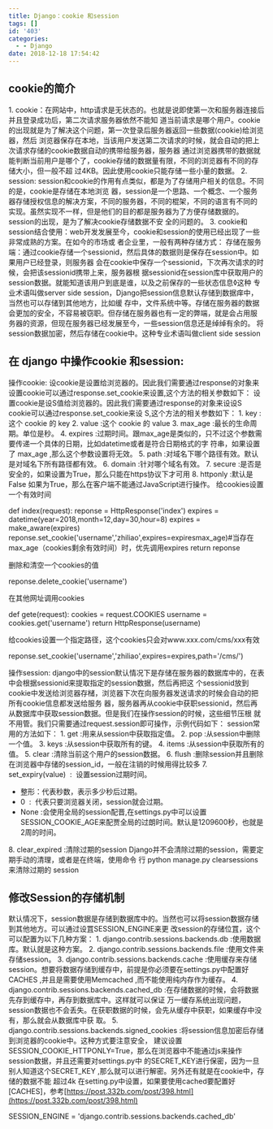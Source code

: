 ```yaml
---
title: Django：cookie 和session
tags: []
id: '403'
categories:
  - - Django
date: 2018-12-18 17:54:42
---
```


## cookie的简介

1\. cookie：在网站中，http请求是无状态的。也就是说即使第一次和服务器连接后并且登录成功后，第二次请求服务器依然不能知 道当前请求是哪个用户。cookie的出现就是为了解决这个问题，第一次登录后服务器返回一些数据(cookie)给浏览器，然后 浏览器保存在本地，当该用户发送第二次请求的时候，就会自动的把上次请求存储的cookie数据自动的携带给服务器，服务器 通过浏览器携带的数据就能判断当前用户是哪个了，cookie存储的数据量有限，不同的浏览器有不同的存储大小，但一般不超 过4KB。因此使用cookie只能存储一些小量的数据。 2. session: session和cookie的作用有点类似，都是为了存储用户相关的信息。不同的是，cookie是存储在本地浏览 器，session是一个思路、一个概念、一个服务器存储授权信息的解决方案，不同的服务器，不同的棍架，不同的语言有不同的 实现。虽然实现不一样，但是他们的目的都是服务器为了方便存储数据的。session的出现，是为了解决cookie存储数据不安 全的问题的。 3. cookie和session结合使用：web开发发展至今，cookie和session的使用已经出现了一些非常成熟的方案。在如今的市场或 者企业里，一般有两种存储方式： 存储在服务端：通过cookie存储一个sessionid，然后具体的数据则是保存在session中。如果用户已经登录，则服务器 会在cookie中保存一个sessionid，下次再次请求的时候，会把该sessionid携带上来，服务器根 据sessionid在session库中获取用户的session数据。就能知道该用户到底是谁，以及之前保存的一些状态信息◊这种 专业术语叫做server side session，Django把session信息默认存储到数据痒中，当然也可以存储到其他地方，比如缓 存中，文件系统中等。存储在服务器的数据会更加的安全，不容易被窃职。但存储在服务器也有一定的弊端，就是会占用服 务器的资源，但现在服务器已经发展至今，一些session信息还是绰绰有余的。 将session数据加密，然后存储在cookie中。这种专业术语叫做client side session

## 在 django 中操作cookie 和session:

操作cookie: 设cookie是设置给浏览器的。因此我们需要通过response的对象来设置cookie可以通过response.set\_cookie来设置,这个方法的相关参数如下： 设置cookie是设S值给浏览器的。因此我们需要通过response的对象来设设S cookie可以通过response.set\_cookie来设 S,这个方法的相关参数如下： 1. key :这个 cookie 的 key 2. value :这个 cookie 的 value 3. max\_age :最长的生命周期。单位是秒。 4. expires :过期时间。跟max\_age是类似的，只不过这个参数需要传递一个具体的日期，比如datetime或者是符合日期格式的字 符串，如果设置了 max\_age ,那么这个参数设置将无效。 5. path :对域名下哪个路径有效。默认是对域名下所有路径都有效。 6. domain :针对哪个域名有效。 7. secure :是否是安全的，如果设置为True，那么只能在https协议下才可用 8. httponly :默认是False 如果为True，那么在客户端不能通过JavaScript进行操作。 给cookies设置一个有效时间

def index(request):
    reponse = HttpResponse('index')
    expires = datetime(year=2018,month=12,day=30,hour=8)
    expires = make\_aware(expires)
    reponse.set\_cookie('username','zhiliao',expires=expiresmax\_age)#当存在max\_age（cookies剩余有效时间）时，优先调用expires
    return reponse

删除和清空一个cookies的值

reponse.delete\_cookie('username')

在其他网址调用cookies

def gete(request):
    cookies = request.COOKIES
    username = cookies.get('username')
    return HttpResponse(username)

给cookies设置一个指定路径，这个cookies只会对www.xxx.com/cms/xxx有效

reponse.set\_cookie('username','zhiliao',expires=expires,path='/cms/')

操作session: django中的session默认情况下是存储在服务器的数据库中的，在表中会根据sessionid来提取指定的session数据，然后再把这 个sessionid放到cookie中发送给浏览器存槠，浏览器下次在向服务器发送请求的时候会自动的把所有cookie信息都发送给服务 器，服务器再从cookie中获职sessionid，然后再从数据库中获取session数据。但是我们在操作session的时候，这些细节压根 就不用管。我们只需要通过request.session即可操作，示例代码如下： session常用的方法如下： 1. get :用来从session中获取指定值。 2. pop :从session中删除一个值。 3. keys :从session中获取所有的键。 4. items :从session中获取所有的值。 5. clear :清除当前这个用户的session数据。 6. flush :删除session并且删除在浏览器中存储的session\_id，一般在注销的时候用得比较多 7. set\_expiry(value)  :  设置session过期时间。

*   整形：代表秒数，表示多少秒后过期。
*   0  :  代表只要浏览器关闭，session就会过期。
*   None :会使用全局的session配晋,在settings.py中可以设置SESSION\_COOKIE\_AGE来配贾全局的过朗时间。默认是1209600秒，也就是2周的时间。

8\. clear\_expired :清除过期的session Django并不会清除过期的session，需要定期手动的清理，或者是在终端，使用命令 行 python manage.py clearsessions 来清除过期的 session

## 修改Session的存储机制

默认情况下，session数据是存储到数据库中的。当然也可以将session数据存储到其他地方。可以通过设罝SESSION\_ENGINE来更 改session的存储位罝，这个可以配置为以下几种方案： 1. django.contrib.sessions.backends.db :使用数据库。默认就是这种方案。 2. django.contrib.sessions.backends.file :使用文件来存储session。 3. django.contrib.sessions.backends.cache :使用缓存来存储session。想要将数据存储到缓存中，前提是你必须要在settings.py中配置好CACHES ,并且是需要使用Memcached ,而不能使用纯内存作为缓存。 4. django.contrib.sessions.backends.cached\_db :在存储数据的时候，会将数据先存到缓存中，再存到数据库中。这样就可以保证 万一缓存系统出现问题，session数据也不会丢失。在获职数据的时候，会先从缓存中获职，如果缓存中没有，那么就会从数据库中获 取。 5. django.contrib.sessions.backends.signed\_cookies :将session信息加密后存储到浏览器的cookie中。这种方式要注意安全， 建议设置SESSION\_COOKIE\_HTTPONLY=True，那么在浏览器中不能通过js来操作session数据，并且还需要对settings.py中 的SECRET\_KEY进行保密，因为一旦别人知道这个SECRET\_KEY ,那么就可以进行解密。另外还有就是在cookie中，存储的数据不能 超过4k 在setting.py中设置，如果要使用cached要配置好\[CACHES\]，参考[https://post.332b.com/post/398.html](https://post.332b.com/post/398.html)

SESSION\_ENGINE = 'django.contrib.sessions.backends.cached\_db'